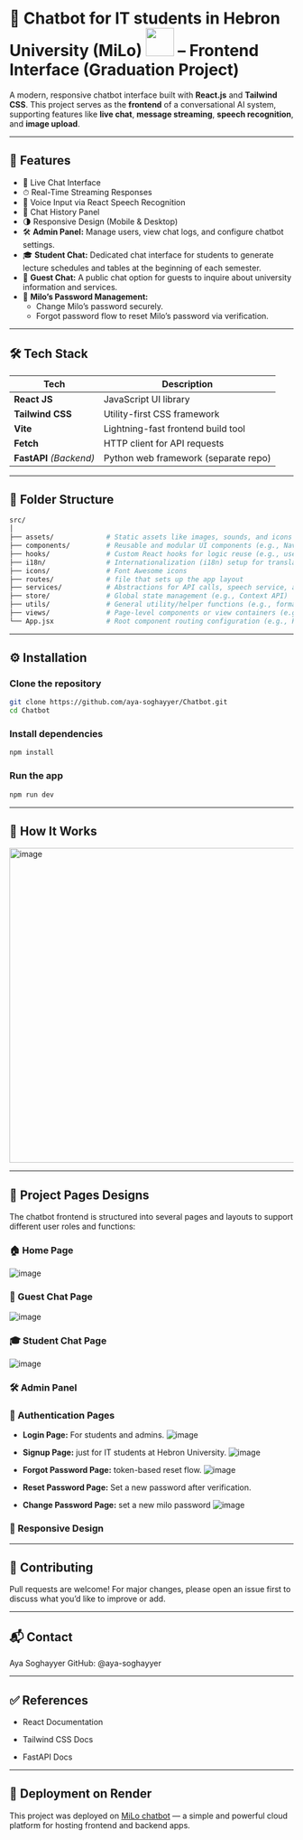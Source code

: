 # 📢 Chatbot for IT students in Hebron University (MiLo) <img src="https://cdn3d.iconscout.com/3d/premium/thumb/robot-3d-icon-download-in-png-blend-fbx-gltf-file-formats--bot-machine-robotic-future-things-and-ai-pack-technology-icons-6740636.png" width="50" height="50"> – Frontend Interface (Graduation Project)

A modern, responsive chatbot interface built with **React.js** and **Tailwind CSS**. This project serves as the **frontend** of a conversational AI system, supporting features like **live chat**, **message streaming**, **speech recognition**, and **image upload**.

---

## 🚀 Features

- 💬 Live Chat Interface  
- ⏱ Real-Time Streaming Responses  
- 🎤 Voice Input via React Speech Recognition 
- 📜 Chat History Panel  
- 🌗 Responsive Design (Mobile & Desktop)  
- 🛠️ **Admin Panel:** Manage users, view chat logs, and configure chatbot settings.  
- 🎓 **Student Chat:** Dedicated chat interface for students to generate lecture schedules and tables at the beginning of each semester.  
- 👥 **Guest Chat:** A public chat option for guests to inquire about university information and services.  
- 🔐 **Milo’s Password Management:**  
  - Change Milo’s password securely.  
  - Forgot password flow to reset Milo’s password via verification.  

---

## 🛠️ Tech Stack

| Tech         | Description                          |
|--------------|--------------------------------------|
| **React JS** | JavaScript UI library                |
| **Tailwind CSS** | Utility-first CSS framework     |
| **Vite**     | Lightning-fast frontend build tool   |
| **Fetch**    | HTTP client for API requests         |
| **FastAPI** *(Backend)* | Python web framework (separate repo) |

---

## 📂 Folder Structure

```bash
src/
│
├── assets/             # Static assets like images, sounds, and icons
├── components/         # Reusable and modular UI components (e.g., Navbar, Header)
├── hooks/              # Custom React hooks for logic reuse (e.g., usePhoto, useSpeech)
├── i18n/               # Internationalization (i18n) setup for translating app content
├── icons/              # Font Awesome icons
├── routes/             # file that sets up the app layout
├── services/           # Abstractions for API calls, speech service, and business logic
├── store/              # Global state management (e.g., Context API)
├── utils/              # General utility/helper functions (e.g., formatting, validation)
├── views/              # Page-level components or view containers (e.g., Home, Userchat, Login, Signup)
└── App.jsx             # Root component routing configuration (e.g., React Router definitions, routes, and providers)
```
---

## ⚙️ Installation

### Clone the repository

```bash
git clone https://github.com/aya-soghayyer/Chatbot.git
cd Chatbot
```
### Install dependencies

```bash
npm install
```
### Run the app

```bash
npm run dev
```
---

## 🧠 How It Works
<img width="557" alt="image" src="https://github.com/user-attachments/assets/f2c35f3b-dfc5-40a1-bb7a-b89539db62dc" />

---

## 🎨 Project Pages Designs

The chatbot frontend is structured into several pages and layouts to support different user roles and functions:

### 🏠 Home Page
![image](https://github.com/user-attachments/assets/32a2328a-4003-49fb-8921-7d665bbf71cd)

### 👤 Guest Chat Page
![image](https://github.com/user-attachments/assets/bb3343d4-cf1c-4e28-800d-147ecfbbbdce)


### 🎓 Student Chat Page
![image](https://github.com/user-attachments/assets/ba7d2296-9af7-4d59-8823-89d42ae6452d)


### 🛠️ Admin Panel


### 🔐 Authentication Pages
- **Login Page:** For students and admins.
  ![image](https://github.com/user-attachments/assets/a4b6c064-c5f6-47df-a59f-8bad5a3f33fd)

- **Signup Page:** just for IT students at Hebron University.
  ![image](https://github.com/user-attachments/assets/378c2882-08e0-4fc3-b03e-2c8dd5ee6572)

- **Forgot Password Page:** token-based reset flow.
  ![image](https://github.com/user-attachments/assets/1e46efdc-cf2d-4727-9261-1fa61dff9c01)

- **Reset Password Page:** Set a new password after verification.
  
- **Change Password Page:** set a new milo password 
  ![image](https://github.com/user-attachments/assets/768f39b7-4f63-4bd0-bc9e-616b71617b9f)


### 📱 Responsive Design

---

## 🤝 Contributing
Pull requests are welcome! For major changes, please open an issue first to discuss what you’d like to improve or add.

---
## 📬 Contact
Aya Soghayyer
GitHub: @aya-soghayyer

---

## ✅ References

- React Documentation

- Tailwind CSS Docs

- FastAPI Docs

---

## 🚀 Deployment on Render

This project was deployed on [MiLo chatbot](https://www.chatbotmilo.online/) — a simple and powerful cloud platform for hosting frontend and backend apps.










